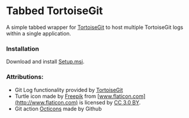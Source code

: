 # Tabbed TortoiseGit

A simple tabbed wrapper for [TortoiseGit](https://tortoisegit.org/) to host multiple TortoiseGit logs within a single application.


### Installation
Download and install [Setup.msi](https://github.com/anickle060193/tabbed_tortoise_git/raw/0.32.0/Setup/Output/Setup.msi).


### Attributions:
* Git Log functionality provided by [TortoiseGit](https://tortoisegit.org/)
* Turtle icon made by [Freepik](http://www.freepik.com) from [www.flaticon.com](http://www.flaticon.com) is licensed by [CC 3.0 BY](http://creativecommons.org/licenses/by/3.0/).
* Git action [Octicons](https://octicons.github.com/) made by Github
